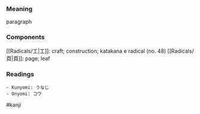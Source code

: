 ### Meaning

paragraph

### Components

[[Radicals/工|工]]: craft; construction; katakana e radical (no. 48) [[Radicals/頁|頁]]: page; leaf

### Readings

```
- Kunyomi: うなじ
- Onyomi: コウ
```

#kanji